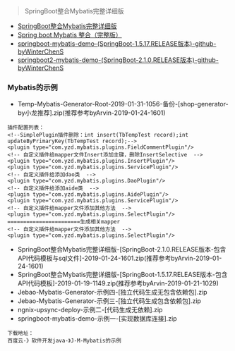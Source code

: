 > SpringBoot整合Mybatis完整详细版
- [SpringBoot整合Mybatis完整详细版](https://blog.csdn.net/iku5200/article/details/82856621)
- [Spring boot Mybatis 整合（完整版）](https://blog.csdn.net/Winter_chen001/article/details/77249029)
- [springboot-mybatis-demo-(SpringBoot-1.5.17.RELEASE版本)-github-byWinterChenS](https://github.com/WinterChenS/springboot-mybatis-demo)
- [springboot2-mybatis-demo-(SpringBoot-2.1.0.RELEASE版本)-github-byWinterChenS](https://github.com/WinterChenS/springboot2-mybatis-demo)

### Mybatis的示例
- Temp-Mybatis-Generator-Root-2019-01-31-1056-备份-[shop-generator-by小龙推荐].zip(推荐参考byArvin-2019-01-24-1601)
```
插件配置列表：
<!--SimplePlugin插件删除：int insert(TbTempTest record);int updateByPrimaryKey(TbTempTest record);-->
<plugin type="com.yzd.mybatis.plugins.FieldCommentPlugin"/>
<!-- 自定义插件给mapper文件Insert添加主键，删除InsertSelective  -->
<plugin type="com.yzd.mybatis.plugins.InsertPlugin"/>
<plugin type="com.yzd.mybatis.plugins.ServicePlugin"/>
<!-- 自定义插件给添加dao类  -->
<plugin type="com.yzd.mybatis.plugins.DaoPlugin"/>
<!-- 自定义插件给添加aide类  -->
<plugin type="com.yzd.mybatis.plugins.AidePlugin"/>
<plugin type="com.yzd.mybatis.plugins.ServicePlugin"/>
<!-- 自定义插件给mapper文件添加其他方法  -->
<plugin type="com.yzd.mybatis.plugins.SelectPlugin"/>
=======================生成相关mapper
<!-- 自定义插件给mapper文件添加其他方法  -->
<plugin type="com.yzd.mybatis.plugins.SelectPlugin"/>
```
- SpringBoot整合Mybatis完整详细版-[SpringBoot-2.1.0.RELEASE版本-包含API代码模板与sql文件]-2019-01-24-1601.zip(推荐参考byArvin-2019-01-24-1601)
- SpringBoot整合Mybatis完整详细版-[SpringBoot-1.5.17.RELEASE版本-包含API代码模板]-2019-01-19-1149.zip(推荐参考byArvin-2019-01-21-1029)
- Jebao-Mybatis-Generator-示例四-[独立代码生成无包含依赖包].zip
- Jebao-Mybatis-Generator-示例三-[独立代码生成包含依赖包].zip
- ngnix-upsync-deploy-示例二-[代码生成无依赖].zip
- springboot-mybatis-demo-示例一-[实现数据库连接].zip
```
下载地址：
百度云-》软件开发java-》J-M-Mybatis的示例
```